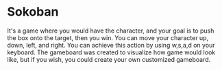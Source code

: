 # Sokoban
It's a game where you would have the character, and your goal is to push the box onto the target, then you win. You can move your character up, down, left, and right. You can achieve this action by using w,s,a,d on your keyboard. The gameboard was created to visualize how game would look like, but if you wish, you could create your own customized gameboard.
